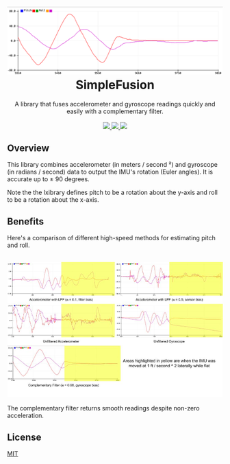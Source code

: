 <h1 align="center">
  <br>
  <a href="https://github.com/seanboe/QuadrupedProject"><img src="extras/images/complementary_filter.png" alt="complementary_filter" width="600"></a>
  <br>
  SimpleFusion
  <br>
</h1>

<p align="center">
A library that fuses accelerometer and gyroscope readings quickly and easily with a complementary filter.
<br>
<br>	
<a href="https://github.com/seanboe/SimpleFusion"> <img src="https://img.shields.io/badge/License-MIT-informational.svg"> </a>
<a href="https://github.com/seanboe/SimpleFusion"> <img src="https://img.shields.io/badge/Maintained%3F-yes-orange.svg"> </a>	
  <a href="https://github.com/seanboe/SimpleFusion"><img src="https://img.shields.io/github/v/release/seanboe/SimpleFusion?color=bright-green"></a>
</p>

## Overview
This library combines accelerometer (in meters / second &sup2;) and gyroscope (in radians / second) data to output the IMU's rotation (Euler angles). It is accurate
up to &plusmn; 90 degrees. 

Note the the lxibrary defines pitch to be a rotation about the y-axis and roll to be a rotation about the x-axis.

## Benefits
Here's a comparison of different high-speed methods for estimating pitch and roll.

<p align = "center">
<br>
<img src="extras/images/filter_comparisons.jpg" atl="filter_comparisons" width = "600">
<br>
</p>

The complementary filter returns smooth readings despite non-zero acceleration.

## License

<a href="LICENSE">MIT<a>
